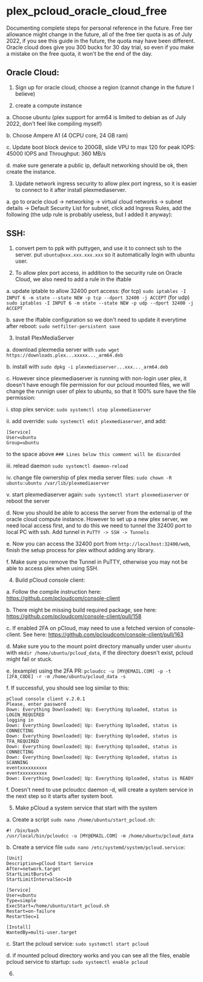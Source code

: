 # plex_pcloud_oracle_cloud_free

Documenting complete steps for personal reference in the future. Free tier allowance might change in the future, all of the free tier quota is as of July 2022, if you see this guide in the future, the quota may have been different. Oracle cloud does give you 300 bucks for 30 day trial, so even if you make a mistake on the free quota, it won't be the end of the day.

## Oracle Cloud:

1. Sign up for oracle cloud, choose a region (cannot change in the future I believe)

2. create a compute instance

  a. Choose ubuntu (plex support for arm64 is limited to debian as of July 2022, don't feel like compiling myself)
  
  b. Choose Ampere A1 (4 OCPU core, 24 GB ram)
  
  c. Update boot block device to 200GB, slide VPU to max 120 for peak IOPS: 45000 IOPS and Throughput: 360 MB/s
  
  d. make sure generate a public ip, default networking should be ok, then create the instance.

3. Update network ingress security to allow plex port ingress, so it is easier to connect to it after install plexmediaserver.

  a. go to oracle cloud -> networking -> virtual cloud networks -> subnet details -> Default Security List for subnet, click add Ingress Rules, add the following (the udp rule is probably useless, but I added it anyway):
  
  
## SSH:

1. convert pem to ppk with puttygen, and use it to connect ssh to the server. put `ubuntu@xxx.xxx.xxx.xxx` so it automatically login with ubuntu user.

2. To allow plex port access, in addition to the security rule on Oracle Cloud, we also need to add a rule in the iftable

  a. update iptable to allow 32400 port access: (for tcp) `sudo iptables -I INPUT 6 -m state --state NEW -p tcp --dport 32400 -j ACCEPT` (for udp) `sudo iptables -I INPUT 6 -m state --state NEW -p udp --dport 32400 -j ACCEPT`
  
  b. save the iftable configuration so we don't need to update it everytime after reboot: `sudo netfilter-persistent save`
  
  
3. Install PlexMediaServer

  a. download plexmedia server with `sudo wget https://downloads.plex...xxxxx..._arm64.deb`
  
  b. install with `sudo dpkg -i plexmediaserver...xxx..._arm64.deb`
  
  c. However since plexmediaserver is running with non-login user plex, it doesn't have enough file permission for our pcloud mounted files, we will change the runnign user of plex to ubuntu, so that it 100% sure have the file permission:
  
  i. stop plex service: `sudo systemctl stop plexmediaserver`
  
  ii. add override: `sudo systemctl edit plexmediaserver`, and add:
    
   ```
   [Service]
   User=ubuntu
   Group=ubuntu
   ```
      
   to the space above `### Lines below this comment will be discarded`
      
   iii. relead daemon `sudo systemctl daemon-reload`
    
   iv. change file ownership of plex media server files: `sudo chown -R ubuntu:ubuntu /var/lib/plexmediaserver`
    
   v. start plexmediaserver again: `sudo systemctl start plexmediaserver` or reboot the server
    
  d. Now you should be able to access the server from the external ip of the oracle cloud compute instance. However to set up a new plex server, we need local access first, and to do this we need to tunnel the 32400 port to local PC with ssh. Add tunnel in `PuTTY -> SSH -> Tunnels`
  
  e. Now you can access the 32400 port from `http://localhost:32400/web`, finish the setup process for plex without adding any library.
  
  f. Make sure you remove the Tunnel in PuTTY, otherwise you may not be able to access plex when using SSH.
  
 
4. Build pCloud console client:

  a. Follow the compile instruction here: https://github.com/pcloudcom/console-client
  
  b. There might be missing build required package, see here: https://github.com/pcloudcom/console-client/pull/158
  
  c. If enabled 2FA on pCloud, may need to use a fetched version of console-client. See here: https://github.com/pcloudcom/console-client/pull/163
  
  d. Make sure you to the mount point directory manually under user `ubuntu` with `mkdir /home/ubuntu/pcloud_data`, if the directory doesn't exist, pcloud might fail or stuck.
  
  e. (example) using the 2FA PR: `pcloudcc -u [MY@EMAIL.COM] -p -t [2FA_CODE] -r -m /home/ubuntu/pcloud_data -s`
  
  f. If successful, you should see log similar to this: 
  
  ```
  pCloud console client v.2.0.1
  Please, enter password
  Down: Everything Downloaded| Up: Everything Uploaded, status is LOGIN_REQUIRED
  logging in
  Down: Everything Downloaded| Up: Everything Uploaded, status is CONNECTING
  Down: Everything Downloaded| Up: Everything Uploaded, status is TFA_REQUIRED
  Down: Everything Downloaded| Up: Everything Uploaded, status is CONNECTING
  Down: Everything Downloaded| Up: Everything Uploaded, status is SCANNING
  eventxxxxxxxxxx
  eventxxxxxxxxxx
  Down: Everything Downloaded| Up: Everything Uploaded, status is READY
  ```
  
  f. Doesn't need to use pcloudcc daemon -d, will create a system service in the next step so it starts after system boot.
  
  
5. Make pCloud a system service that start with the system

  a. Create a script `sudo nano /home/ubuntu/start_pcloud.sh`:
  
  ```
  #! /bin/bash
  /usr/local/bin/pcloudcc -u [MY@EMAIL.COM] -m /home/ubuntu/pcloud_data
  ```
    
    
  b. Create a service file `sudo nano /etc/systemd/system/pcloud.service`:
  
  ```
  [Unit]
  Description=pCloud Start Service
  After=network.target
  StartLimitBurst=5
  StartLimitIntervalSec=10

  [Service]
  User=ubuntu
  Type=simple
  ExecStart=/home/ubuntu/start_pcloud.sh
  Restart=on-failure
  RestartSec=1

  [Install]
  WantedBy=multi-user.target
  ```
  
  c. Start the pcloud service: `sudo systemctl start pcloud`
  
  d. if mounted pcloud directory works and you can see all the files, enable pcloud service to startup: `sudo systemctl enable pcloud`
  
6. 
